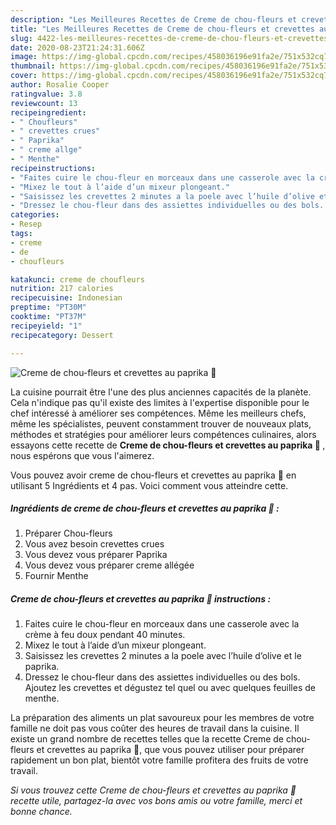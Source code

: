 ```yaml
---
description: "Les Meilleures Recettes de Creme de chou-fleurs et crevettes au paprika 🍤"
title: "Les Meilleures Recettes de Creme de chou-fleurs et crevettes au paprika 🍤"
slug: 4422-les-meilleures-recettes-de-creme-de-chou-fleurs-et-crevettes-au-paprika
date: 2020-08-23T21:24:31.606Z
image: https://img-global.cpcdn.com/recipes/458036196e91fa2e/751x532cq70/creme-de-chou-fleurs-et-crevettes-au-paprika-🍤-photo-principale-de-la-recette.jpg
thumbnail: https://img-global.cpcdn.com/recipes/458036196e91fa2e/751x532cq70/creme-de-chou-fleurs-et-crevettes-au-paprika-🍤-photo-principale-de-la-recette.jpg
cover: https://img-global.cpcdn.com/recipes/458036196e91fa2e/751x532cq70/creme-de-chou-fleurs-et-crevettes-au-paprika-🍤-photo-principale-de-la-recette.jpg
author: Rosalie Cooper
ratingvalue: 3.8
reviewcount: 13
recipeingredient:
- " Choufleurs"
- " crevettes crues"
- " Paprika"
- " creme allge"
- " Menthe"
recipeinstructions:
- "Faites cuire le chou-fleur en morceaux dans une casserole avec la crème à feu doux pendant 40 minutes."
- "Mixez le tout à l’aide d’un mixeur plongeant."
- "Saisissez les crevettes 2 minutes a la poele avec l’huile d’olive et le paprika."
- "Dressez le chou-fleur dans des assiettes individuelles ou des bols. Ajoutez les crevettes et dégustez tel quel ou avec quelques feuilles de menthe."
categories:
- Resep
tags:
- creme
- de
- choufleurs

katakunci: creme de choufleurs 
nutrition: 217 calories
recipecuisine: Indonesian
preptime: "PT30M"
cooktime: "PT37M"
recipeyield: "1"
recipecategory: Dessert

---
```



![Creme de chou-fleurs et crevettes au paprika 🍤](https://img-global.cpcdn.com/recipes/458036196e91fa2e/751x532cq70/creme-de-chou-fleurs-et-crevettes-au-paprika-🍤-photo-principale-de-la-recette.jpg)

La cuisine pourrait être l'une des plus anciennes capacités de la planète. Cela n'indique pas qu'il existe des limites à l'expertise disponible pour le chef intéressé à améliorer ses compétences. Même les meilleurs chefs, même les spécialistes, peuvent constamment trouver de nouveaux plats, méthodes et stratégies pour améliorer leurs compétences culinaires, alors essayons cette recette de <strong> Creme de chou-fleurs et crevettes au paprika 🍤 </strong>, nous espérons que vous l'aimerez.

<!--inarticleads1-->

Vous pouvez avoir creme de chou-fleurs et crevettes au paprika 🍤 en utilisant 5 Ingrédients et 4 pas. Voici comment vous atteindre cette.

##### Ingrédients de creme de chou-fleurs et crevettes au paprika 🍤 :

1. Préparer  Chou-fleurs
1. Vous avez besoin  crevettes crues
1. Vous devez vous préparer  Paprika
1. Vous devez vous préparer  creme allégée
1. Fournir  Menthe




<!--inarticleads2-->

##### Creme de chou-fleurs et crevettes au paprika 🍤 instructions :

1. Faites cuire le chou-fleur en morceaux dans une casserole avec la crème à feu doux pendant 40 minutes.
1. Mixez le tout à l’aide d’un mixeur plongeant.
1. Saisissez les crevettes 2 minutes a la poele avec l’huile d’olive et le paprika.
1. Dressez le chou-fleur dans des assiettes individuelles ou des bols. Ajoutez les crevettes et dégustez tel quel ou avec quelques feuilles de menthe.




<!--inarticleads1-->

<p>
La préparation des aliments un plat savoureux pour les membres de votre famille ne doit pas vous coûter des heures de travail dans la cuisine. Il existe un grand nombre de recettes telles que la recette Creme de chou-fleurs et crevettes au paprika 🍤, que vous pouvez utiliser pour préparer rapidement un bon plat, bientôt votre famille profitera des fruits de votre travail.
</p>

<p>
<i>Si vous trouvez cette Creme de chou-fleurs et crevettes au paprika 🍤 recette utile, partagez-la avec vos bons amis ou votre famille, merci et bonne chance.</i>
</p>
